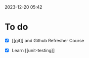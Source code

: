 2023-12-20 05:42

# To do
- [x] [[git]] and Github Refresher Course
- [x] Learn [[unit-testing]]




